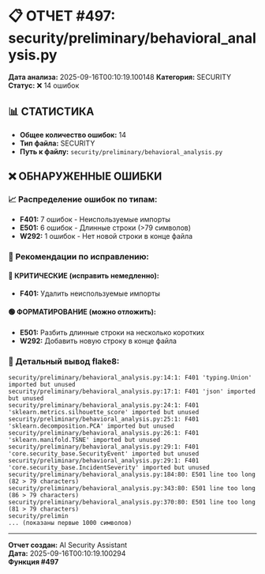 # 📋 ОТЧЕТ #497: security/preliminary/behavioral_analysis.py

**Дата анализа:** 2025-09-16T00:10:19.100148
**Категория:** SECURITY
**Статус:** ❌ 14 ошибок

## 📊 СТАТИСТИКА

- **Общее количество ошибок:** 14
- **Тип файла:** SECURITY
- **Путь к файлу:** `security/preliminary/behavioral_analysis.py`

## ❌ ОБНАРУЖЕННЫЕ ОШИБКИ

### 📈 Распределение ошибок по типам:

- **F401:** 7 ошибок - Неиспользуемые импорты
- **E501:** 6 ошибок - Длинные строки (>79 символов)
- **W292:** 1 ошибок - Нет новой строки в конце файла

### 🎯 Рекомендации по исправлению:

#### 🔴 КРИТИЧЕСКИЕ (исправить немедленно):
- **F401:** Удалить неиспользуемые импорты

#### 🟢 ФОРМАТИРОВАНИЕ (можно отложить):
- **E501:** Разбить длинные строки на несколько коротких
- **W292:** Добавить новую строку в конце файла

### 📝 Детальный вывод flake8:

```
security/preliminary/behavioral_analysis.py:14:1: F401 'typing.Union' imported but unused
security/preliminary/behavioral_analysis.py:17:1: F401 'json' imported but unused
security/preliminary/behavioral_analysis.py:24:1: F401 'sklearn.metrics.silhouette_score' imported but unused
security/preliminary/behavioral_analysis.py:25:1: F401 'sklearn.decomposition.PCA' imported but unused
security/preliminary/behavioral_analysis.py:26:1: F401 'sklearn.manifold.TSNE' imported but unused
security/preliminary/behavioral_analysis.py:29:1: F401 'core.security_base.SecurityEvent' imported but unused
security/preliminary/behavioral_analysis.py:29:1: F401 'core.security_base.IncidentSeverity' imported but unused
security/preliminary/behavioral_analysis.py:184:80: E501 line too long (82 > 79 characters)
security/preliminary/behavioral_analysis.py:343:80: E501 line too long (86 > 79 characters)
security/preliminary/behavioral_analysis.py:370:80: E501 line too long (81 > 79 characters)
security/prelimin
... (показаны первые 1000 символов)
```

---
**Отчет создан:** AI Security Assistant  
**Дата:** 2025-09-16T00:10:19.100294  
**Функция #497**
